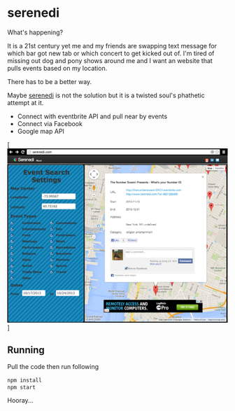serenedi
========

What's happening?

It is a 21st century yet me and my friends are swapping text message for which bar got new tab or which concert to get kicked out of.  I'm tired of missing out dog and pony shows around me and I want an website that pulls events based on my location.   

There has to be a better way.  

Maybe [serenedi](http://serenedi.co) is not the solution but it is a twisted soul's phathetic attempt at it.


 * Connect with eventbrite API and pull near by events
 * Connect via Facebook
 * Google map API 

[![Screenshot](/serenedi.png)]


Running
-------
Pull the code then run following

	npm install
	npm start

Hooray... 
